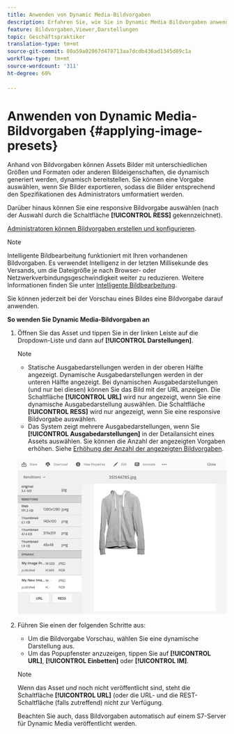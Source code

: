 ```yaml
---
title: Anwenden von Dynamic Media-Bildvorgaben
description: Erfahren Sie, wie Sie in Dynamic Media Bildvorgaben anwenden..
feature: Bildvorgaben,Viewer,Darstellungen
topic: Geschäftspraktiker
translation-type: tm+mt
source-git-commit: 80a59a02067d478713aa7dcdb436ad1345d89c1a
workflow-type: tm+mt
source-wordcount: '311'
ht-degree: 69%

---
```



# Anwenden von Dynamic Media-Bildvorgaben {#applying-image-presets}

Anhand von Bildvorgaben können Assets Bilder mit unterschiedlichen Größen und Formaten oder anderen Bildeigenschaften, die dynamisch generiert werden, dynamisch bereitstellen. Sie können eine Vorgabe auswählen, wenn Sie Bilder exportieren, sodass die Bilder entsprechend den Spezifikationen des Administrators umformatiert werden.

Darüber hinaus können Sie eine responsive Bildvorgabe auswählen (nach der Auswahl durch die Schaltfläche **[!UICONTROL RESS]** gekennzeichnet).

[Administratoren können Bildvorgaben erstellen und konfigurieren](managing-image-presets.md).

>[!NOTE]
>
>Intelligente Bildbearbeitung funktioniert mit Ihren vorhandenen Bildvorgaben. Es verwendet Intelligenz in der letzten Millisekunde des Versands, um die Dateigröße je nach Browser- oder Netzwerkverbindungsgeschwindigkeit weiter zu reduzieren. Weitere Informationen finden Sie unter [Intelligente Bildbearbeitung](imaging-faq.md).

Sie können jederzeit bei der Vorschau eines Bildes eine Bildvorgabe darauf anwenden.

**So wenden Sie Dynamic Media-Bildvorgaben an**

1. Öffnen Sie das Asset und tippen Sie in der linken Leiste auf die Dropdown-Liste und dann auf **[!UICONTROL Darstellungen]**.

   >[!NOTE]
   >
   >* Statische Ausgabedarstellungen werden in der oberen Hälfte angezeigt. Dynamische Ausgabedarstellungen werden in der unteren Hälfte angezeigt. Bei dynamischen Ausgabedarstellungen (und nur bei diesen) können Sie das Bild mit der URL anzeigen. Die Schaltfläche **[!UICONTROL URL]** wird nur angezeigt, wenn Sie eine dynamische Ausgabedarstellung auswählen. Die Schaltfläche **[!UICONTROL RESS]** wird nur angezeigt, wenn Sie eine responsive Bildvorgabe auswählen.
      >
      >
   * Das System zeigt mehrere Ausgabedarstellungen, wenn Sie **[!UICONTROL Ausgabedarstellungen]** in der Detailansicht eines Assets auswählen. Sie können die Anzahl der angezeigten Vorgaben erhöhen. Siehe [Erhöhung der Anzahl der angezeigten Bildvorgaben](managing-image-presets.md#increasing-or-decreasing-the-number-of-image-presets-that-display).


   ![chlimage_1-208](assets/chlimage_1-208.png)

1. Führen Sie einen der folgenden Schritte aus:

   * Um die Bildvorgabe Vorschau, wählen Sie eine dynamische Darstellung aus.
   * Um das Popupfenster anzuzeigen, tippen Sie auf **[!UICONTROL URL]**, **[!UICONTROL Einbetten]** oder **[!UICONTROL IM]**.

   >[!NOTE]
   >
   >Wenn das Asset *und* noch nicht veröffentlicht sind, steht die Schaltfläche **[!UICONTROL URL]** (oder die URL- und die REST-Schaltfläche (falls zutreffend) nicht zur Verfügung.
   >
   >Beachten Sie auch, dass Bildvorgaben automatisch auf einem S7-Server für Dynamic Media veröffentlicht werden.

